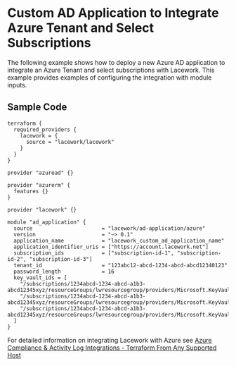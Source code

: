 # Custom AD Application to Integrate Azure Tenant and Select Subscriptions

The following example shows how to deploy a new Azure AD application to integrate an Azure Tenant and select subscriptions with Lacework. This example provides examples of configuring the integration with module inputs.

## Sample Code

```hcl
terraform {
  required_providers {
    lacework = {
      source = "lacework/lacework"
    }
  }
}

provider "azuread" {}

provider "azurerm" {
  features {}
}

provider "lacework" {}

module "ad_application" {
  source                      = "lacework/ad-application/azure"
  version                     = "~> 0.1"
  application_name            = "lacework_custom_ad_application_name"
  application_identifier_uris = ["https://account.lacework.net"]
  subscription_ids            = ["subscription-id-1", "subscription-id-2", "subscription-id-3"]
  tenant_id                   = "123abc12-abcd-1234-abcd-abcd12340123"
  password_length             = 16
  key_vault_ids = [
    "/subscriptions/1234abcd-1234-abcd-a1b3-abcd12345xyz/resourceGroups/lwresourcegroup/providers/Microsoft.KeyVault/vaults/keyvault1",
    "/subscriptions/1234abcd-1234-abcd-a1b3-abcd12345xyz/resourceGroups/lwresourcegroup/providers/Microsoft.KeyVault/vaults/keyvault2",
    "/subscriptions/1234abcd-1234-abcd-a1b3-abcd12345xyz/resourceGroups/lwresourcegroup/providers/Microsoft.KeyVault/vaults/keyvault3"
  ]
}
```

For detailed information on integrating Lacework with Azure see [Azure Compliance & Activity Log Integrations - Terraform From Any Supported Host](https://support.lacework.com/hc/en-us/articles/360058966313-Azure-Compliance-Activity-Log-Integrations-Terraform-From-Any-Supported-Host)
